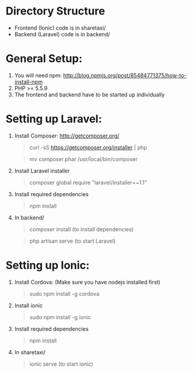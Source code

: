 # Directory Structure
- Frontend (Ionic) code is in sharetaxi/
- Backend (Laravel) code is in backend/

# General Setup:
1. You will need npm: http://blog.npmjs.org/post/85484771375/how-to-install-npm
2. PHP >= 5.5.9
3. The frontend and backend have to be started up individually

# Setting up Laravel:
1. Install Composer: http://getcomposer.org/

     > curl -sS https://getcomposer.org/installer | php

     > mv composer.phar /usr/local/bin/composer

2. Install Laravel installer
    > composer global require "laravel/installer=~1.1”
3. Install required dependencies
    > npm install
4. In backend/

    > composer install (to install dependencies)

    > php artisan serve (to start Laravel)

# Setting up Ionic:
1. Install Cordova: (Make sure you have nodejs installed first)

    > sudo npm install -g cordova

2. Install ionic

    > sudo npm install -g ionic

3. Install required dependencies

    > npm install

4. In sharetaxi/

    > ionic serve (to start ionic)
